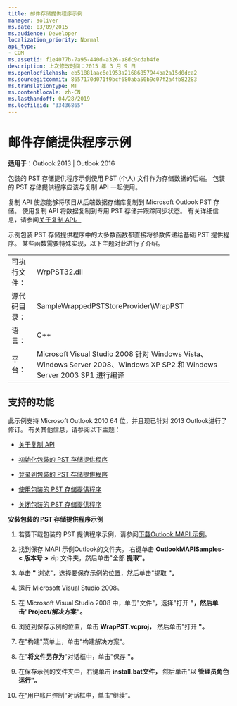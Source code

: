 ```yaml
---
title: 邮件存储提供程序示例
manager: soliver
ms.date: 03/09/2015
ms.audience: Developer
localization_priority: Normal
api_type:
- COM
ms.assetid: f1e4077b-7a95-440d-a326-a8dc9cdab4fe
description: 上次修改时间：2015 年 3 月 9 日
ms.openlocfilehash: eb51881aac6e1953a21686857944ba2a15d0dca2
ms.sourcegitcommit: 8657170d071f9bcf680aba50b9c07f2a4fb82283
ms.translationtype: MT
ms.contentlocale: zh-CN
ms.lasthandoff: 04/28/2019
ms.locfileid: "33436865"
---
```

# <a name="message-store-provider-sample"></a>邮件存储提供程序示例

  
  
**适用于**：Outlook 2013 | Outlook 2016 
  
包装的 PST 存储提供程序示例使用 PST (个人) 文件作为存储数据的后端。 包装的 PST 存储提供程序应该与复制 API 一起使用。 
  
复制 API 使您能够将项目从后端数据存储库复制到 Microsoft Outlook PST 存储。 使用复制 API 将数据复制到专用 PST 存储并跟踪同步状态。 有关详细信息，请参阅[关于复制 API。](about-the-replication-api.md)
  
示例包装 PST 存储提供程序中的大多数函数都直接将参数传递给基础 PST 提供程序。 某些函数需要特殊实现，以下主题对此进行了介绍。
  
|||
|:-----|:-----|
|可执行文件：  <br/> |WrpPST32.dll  <br/> |
|源代码目录：  <br/> |SampleWrappedPSTStoreProvider\WrapPST  <br/> |
|语言：  <br/> |C++  <br/> |
|平台：  <br/> |Microsoft Visual Studio 2008 针对 Windows Vista、Windows Server 2008、Windows XP SP2 和 Windows Server 2003 SP1 进行编译  <br/> |
   
## <a name="supported-features"></a>支持的功能

此示例支持 Microsoft Outlook 2010 64 位，并且现已针对 2013 Outlook进行了修订。 有关其他信息，请参阅以下主题：
  
- [关于复制 API](about-the-replication-api.md)
    
- [初始化包装的 PST 存储提供程序](initializing-a-wrapped-pst-store-provider.md)
    
- [登录到包装的 PST 存储提供程序](logging-on-to-a-wrapped-pst-store-provider.md)
    
- [使用包装的 PST 存储提供程序](using-a-wrapped-pst-store-provider.md)
    
- [关闭包装的 PST 存储提供程序](shutting-down-a-wrapped-pst-store-provider.md)
    
 **安装包装的 PST 存储提供程序示例**
  
1. 若要下载包装的 PST 提供程序示例，请参阅[下载Outlook MAPI 示例](downloading-the-outlook-mapi-samples.md)。
    
2. 找到保存 MAPI 示例Outlook的文件夹。 右键单击 **OutlookMAPISamples- \< 版本号 \>** zip 文件夹，然后单击"全部 **提取"。**
    
3. 单击 **"** 浏览"，选择要保存示例的位置，然后单击"提取 **"。**
    
4. 运行 Microsoft Visual Studio 2008。
    
5. 在 Microsoft Visual Studio 2008 中，单击"文件"，选择"打开 **"，然后单击"Project/解决方案"。**
    
6. 浏览到保存示例的位置，单击 **WrapPST.vcproj，** 然后单击"打开 **"。**
    
7. 在"构建"菜单上，单击"构建解决方案"。
    
8. 在"**将文件另存为**"对话框中，单击"保存 **"。**
    
9. 在保存示例的文件夹中，右键单击 **install.bat文件，** 然后单击"以 **管理员角色运行"。**
    
10. 在“用户帐户控制”对话框中，单击“继续”。
    

